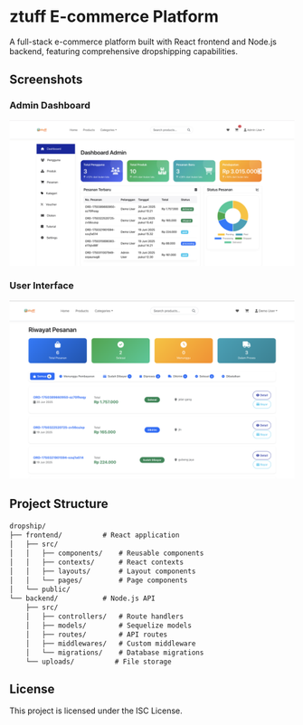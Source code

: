 # ztuff E-commerce Platform

A full-stack e-commerce platform built with React frontend and Node.js backend, featuring comprehensive dropshipping capabilities.

## Screenshots

### Admin Dashboard
![Admin Dashboard](ss/ss-admin.png)

### User Interface
![User Interface](ss/ss-user.png)


## Project Structure

```
dropship/
├── frontend/          # React application
│   ├── src/
│   │   ├── components/    # Reusable components
│   │   ├── contexts/      # React contexts
│   │   ├── layouts/       # Layout components
│   │   └── pages/         # Page components
│   └── public/
└── backend/           # Node.js API
    ├── src/
    │   ├── controllers/   # Route handlers
    │   ├── models/        # Sequelize models
    │   ├── routes/        # API routes
    │   ├── middlewares/   # Custom middleware
    │   └── migrations/    # Database migrations
    └── uploads/          # File storage
```

## License

This project is licensed under the ISC License.